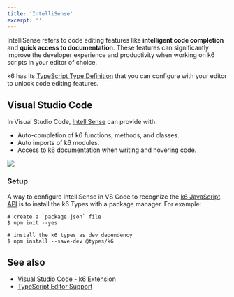 ```yaml
---
title: 'IntelliSense'
excerpt: ''
---
```


IntelliSense refers to code editing features like **intelligent code completion** and **quick access to documentation**. These features can significantly improve the developer experience and productivity when working on k6 scripts in your editor of choice.

k6 has its [TypeScript Type Definition](https://www.npmjs.com/package/@types/k6) that you can configure with your editor to unlock code editing features.

## Visual Studio Code

In Visual Studio Code, [IntelliSense](https://code.visualstudio.com/docs/editor/intellisense) can provide with:

- Auto-completion of k6 functions, methods, and classes.
- Auto imports of k6 modules.
- Access to k6 documentation when writing and hovering code.

![](./images/intellisense-k6-demo.gif)

### Setup

A way to configure IntelliSense in VS Code to recognize the [k6 JavaScript API](/javascript-api) is to install the k6 Types with a package manager. For example:

```shell
# create a `package.json` file
$ npm init --yes

# install the k6 types as dev dependency
$ npm install --save-dev @types/k6
```

## See also

- [Visual Studio Code - k6 Extension](https://marketplace.visualstudio.com/items?itemName=k6.k6)
- [TypeScript Editor Support](https://github.com/Microsoft/TypeScript/wiki/TypeScript-Editor-Support)
